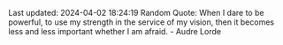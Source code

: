 Last updated: 2024-04-02 18:24:19
Random Quote: When I dare to be powerful, to use my strength in the service of my vision, then it becomes less and less important whether I am afraid. - Audre Lorde
